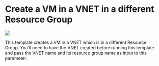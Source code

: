 # Create a VM in a VNET in a different Resource Group

<a href="https://azuredeploy.net" target="_blank">
    <img src="http://azuredeploy.net/deploybutton.png"/>
</a>

This template creates a VM in a VNET which is in a different Resource Group. You'll need to have the VNET created before running this template and pass the VNET name and its resource group name as input to this parameter.
